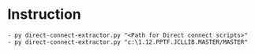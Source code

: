 # Instruction
    - py direct-connect-extractor.py "<Path for Direct connect scripts>"
    - py direct-connect-extractor.py "c:\1.12.PPTF.JCLLIB.MASTER/MASTER"
